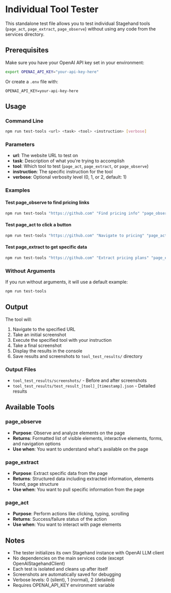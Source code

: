 # Individual Tool Tester

This standalone test file allows you to test individual Stagehand tools (`page_act`, `page_extract`, `page_observe`) without using any code from the services directory.

## Prerequisites

Make sure you have your OpenAI API key set in your environment:
```bash
export OPENAI_API_KEY="your-api-key-here"
```
Or create a `.env` file with:
```
OPENAI_API_KEY=your-api-key-here
```

## Usage

### Command Line
```bash
npm run test-tools <url> <task> <tool> <instruction> [verbose]
```

### Parameters
- **url**: The website URL to test on
- **task**: Description of what you're trying to accomplish  
- **tool**: Which tool to test (`page_act`, `page_extract`, or `page_observe`)
- **instruction**: The specific instruction for the tool
- **verbose**: Optional verbosity level (0, 1, or 2, default: 1)

### Examples

#### Test page_observe to find pricing links
```bash
npm run test-tools "https://github.com" "Find pricing info" "page_observe" "Look for pricing, plans, or subscription links on the page" 1
```

#### Test page_act to click a button
```bash
npm run test-tools "https://github.com" "Navigate to pricing" "page_act" "Click on the Pricing link" 1
```

#### Test page_extract to get specific data
```bash
npm run test-tools "https://github.com" "Extract pricing plans" "page_extract" "Extract all pricing plan names and their prices" 1
```

### Without Arguments
If you run without arguments, it will use a default example:
```bash
npm run test-tools
```

## Output

The tool will:
1. Navigate to the specified URL
2. Take an initial screenshot
3. Execute the specified tool with your instruction
4. Take a final screenshot
5. Display the results in the console
6. Save results and screenshots to `tool_test_results/` directory

### Output Files
- `tool_test_results/screenshots/` - Before and after screenshots
- `tool_test_results/test_result_[tool]_[timestamp].json` - Detailed results

## Available Tools

### page_observe
- **Purpose**: Observe and analyze elements on the page
- **Returns**: Formatted list of visible elements, interactive elements, forms, and navigation options
- **Use when**: You want to understand what's available on the page

### page_extract  
- **Purpose**: Extract specific data from the page
- **Returns**: Structured data including extracted information, elements found, page structure
- **Use when**: You want to pull specific information from the page

### page_act
- **Purpose**: Perform actions like clicking, typing, scrolling
- **Returns**: Success/failure status of the action
- **Use when**: You want to interact with page elements

## Notes

- The tester initializes its own Stagehand instance with OpenAI LLM client
- No dependencies on the main services code (except OpenAIStagehandClient)
- Each test is isolated and cleans up after itself
- Screenshots are automatically saved for debugging
- Verbose levels: 0 (silent), 1 (normal), 2 (detailed)
- Requires OPENAI_API_KEY environment variable 